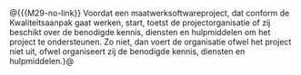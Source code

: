 @{{{M29-no-link}}
Voordat een maatwerksoftwareproject, dat conform de Kwaliteitsaanpak gaat werken, start, toetst de projectorganisatie of zij beschikt over de benodigde kennis, diensten en hulpmiddelen om het project te ondersteunen. Zo niet, dan voert de organisatie ofwel het project niet uit, ofwel organiseert zij de benodigde kennis, diensten en hulpmiddelen.}@

